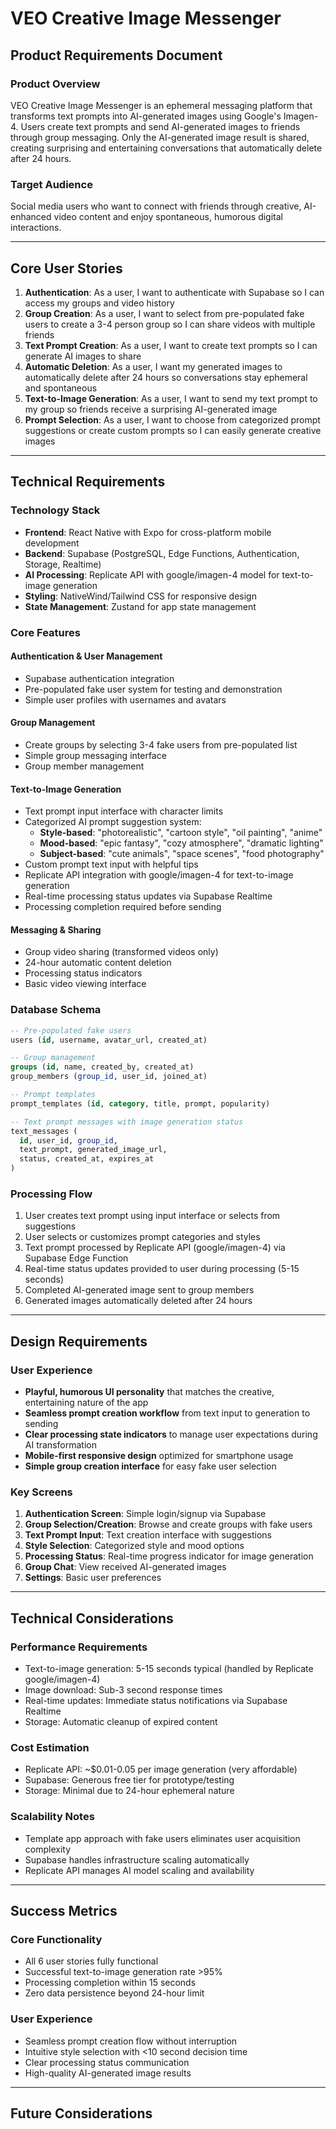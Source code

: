 # VEO Creative Image Messenger
## Product Requirements Document

### Product Overview

VEO Creative Image Messenger is an ephemeral messaging platform that transforms text prompts into AI-generated images using Google's Imagen-4. Users create text prompts and send AI-generated images to friends through group messaging. Only the AI-generated image result is shared, creating surprising and entertaining conversations that automatically delete after 24 hours.

### Target Audience

Social media users who want to connect with friends through creative, AI-enhanced video content and enjoy spontaneous, humorous digital interactions.

---

## Core User Stories

1. **Authentication**: As a user, I want to authenticate with Supabase so I can access my groups and video history
2. **Group Creation**: As a user, I want to select from pre-populated fake users to create a 3-4 person group so I can share videos with multiple friends
3. **Text Prompt Creation**: As a user, I want to create text prompts so I can generate AI images to share
4. **Automatic Deletion**: As a user, I want my generated images to automatically delete after 24 hours so conversations stay ephemeral and spontaneous
5. **Text-to-Image Generation**: As a user, I want to send my text prompt to my group so friends receive a surprising AI-generated image
6. **Prompt Selection**: As a user, I want to choose from categorized prompt suggestions or create custom prompts so I can easily generate creative images

---

## Technical Requirements

### Technology Stack
- **Frontend**: React Native with Expo for cross-platform mobile development
- **Backend**: Supabase (PostgreSQL, Edge Functions, Authentication, Storage, Realtime)
- **AI Processing**: Replicate API with google/imagen-4 model for text-to-image generation
- **Styling**: NativeWind/Tailwind CSS for responsive design
- **State Management**: Zustand for app state management

### Core Features

#### Authentication & User Management
- Supabase authentication integration
- Pre-populated fake user system for testing and demonstration
- Simple user profiles with usernames and avatars

#### Group Management
- Create groups by selecting 3-4 fake users from pre-populated list
- Simple group messaging interface
- Group member management

#### Text-to-Image Generation
- Text prompt input interface with character limits
- Categorized AI prompt suggestion system:
  - **Style-based**: "photorealistic", "cartoon style", "oil painting", "anime"
  - **Mood-based**: "epic fantasy", "cozy atmosphere", "dramatic lighting"
  - **Subject-based**: "cute animals", "space scenes", "food photography"
- Custom prompt text input with helpful tips
- Replicate API integration with google/imagen-4 for text-to-image generation
- Real-time processing status updates via Supabase Realtime
- Processing completion required before sending

#### Messaging & Sharing
- Group video sharing (transformed videos only)
- 24-hour automatic content deletion
- Processing status indicators
- Basic video viewing interface

### Database Schema

```sql
-- Pre-populated fake users
users (id, username, avatar_url, created_at)

-- Group management
groups (id, name, created_by, created_at)
group_members (group_id, user_id, joined_at)

-- Prompt templates
prompt_templates (id, category, title, prompt, popularity)

-- Text prompt messages with image generation status
text_messages (
  id, user_id, group_id, 
  text_prompt, generated_image_url,
  status, created_at, expires_at
)
```

### Processing Flow

1. User creates text prompt using input interface or selects from suggestions
2. User selects or customizes prompt categories and styles
3. Text prompt processed by Replicate API (google/imagen-4) via Supabase Edge Function
4. Real-time status updates provided to user during processing (5-15 seconds)
5. Completed AI-generated image sent to group members
6. Generated images automatically deleted after 24 hours

---

## Design Requirements

### User Experience
- **Playful, humorous UI personality** that matches the creative, entertaining nature of the app
- **Seamless prompt creation workflow** from text input to generation to sending
- **Clear processing state indicators** to manage user expectations during AI transformation
- **Mobile-first responsive design** optimized for smartphone usage
- **Simple group creation interface** for easy fake user selection

### Key Screens
1. **Authentication Screen**: Simple login/signup via Supabase
2. **Group Selection/Creation**: Browse and create groups with fake users
3. **Text Prompt Input**: Text creation interface with suggestions
4. **Style Selection**: Categorized style and mood options
5. **Processing Status**: Real-time progress indicator for image generation
6. **Group Chat**: View received AI-generated images
7. **Settings**: Basic user preferences

---

## Technical Considerations

### Performance Requirements
- Text-to-image generation: 5-15 seconds typical (handled by Replicate google/imagen-4)
- Image download: Sub-3 second response times
- Real-time updates: Immediate status notifications via Supabase Realtime
- Storage: Automatic cleanup of expired content

### Cost Estimation
- Replicate API: ~$0.01-0.05 per image generation (very affordable)
- Supabase: Generous free tier for prototype/testing
- Storage: Minimal due to 24-hour ephemeral nature

### Scalability Notes
- Template app approach with fake users eliminates user acquisition complexity
- Supabase handles infrastructure scaling automatically
- Replicate API manages AI model scaling and availability

---

## Success Metrics

### Core Functionality
- All 6 user stories fully functional
- Successful text-to-image generation rate >95%
- Processing completion within 15 seconds
- Zero data persistence beyond 24-hour limit

### User Experience
- Seamless prompt creation flow without interruption
- Intuitive style selection with <10 second decision time
- Clear processing status communication
- High-quality AI-generated image results

---

## Future Considerations
